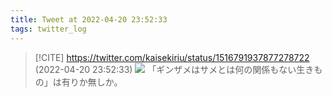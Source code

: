 ```yaml
---
title: Tweet at 2022-04-20 23:52:33
tags: twitter_log
---
```


> [!CITE] https://twitter.com/kaisekiriu/status/1516791937877278722 (2022-04-20 23:52:33)
> ![](https://twitter.com/kaisekiriu/status/1516791937877278722)
> 「ギンザメはサメとは何の関係もない生きもの」は有りか無しか。
